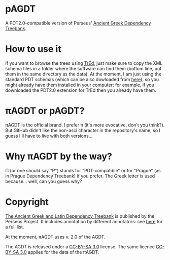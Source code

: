 # pAGDT
A PDT2.0-compatible version of Perseus' [Ancient Greek Dependency Treebank](https://perseusdl.github.io/treebank_data/).

# How to use it

If you want to browse the trees using [TrEd](https://ufal.mff.cuni.cz/tred/), just make sure to copy the XML schema files in a folder where the software can find them (bottom line, put them in the same directory as the data). At the moment, I am just using the standard PDT schemas (which can be also dowloaded from [here](https://ufal.mff.cuni.cz/jazz/PML/index_en.html)), so you might already have them installed in your computer; for example, if you downloaded the PDT2.0 extension for TrEd then you already have them.

# πAGDT or pAGDT?
πAGDT is the official brand. I prefer π (it's more evocative, don't you think?). But GitHub didn't like the non-asci character in the repository's name, so I guess I'll have to live with both versions...

# Why πAGDT by the way?
Π (or one should say "P") stands for "PDT-compatible" or for "Prague" (as in Prague Dependency Treebank) if you prefer. The Greek letter is used because... well, can you guess why?


# Copyright
[The Ancient Greek and Latin Dependency Treebank](https://perseusdl.github.io/treebank_data/) is published by the Perseus Project. It includes annotation by different annotators: see [here](https://github.com/PerseusDL/treebank_data/tree/master/v2.1/Greek) for a full list.

At the moment, πAGDT uses v. 2.0 of the AGDT. 

The AGDT is released under a [CC-BY-SA 3.0](https://creativecommons.org/licenses/by-sa/3.0/us/) license. The same licence [CC-BY-SA 3.0](https://creativecommons.org/licenses/by-sa/3.0/us/) applies for the data of the πAGDT.
